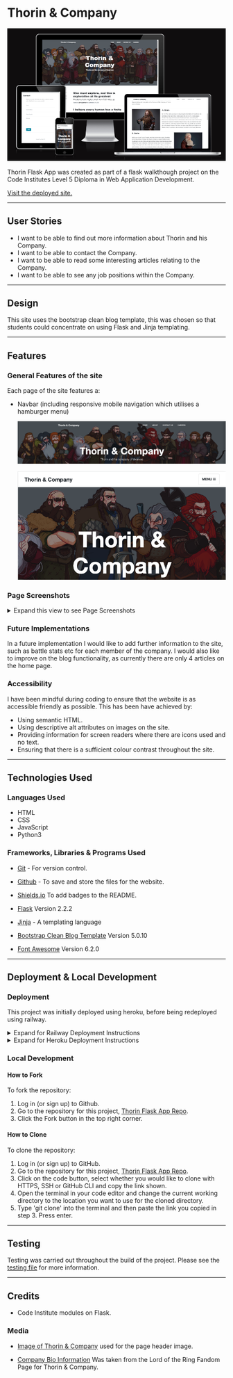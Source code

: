 # Thorin & Company

![Thorin Responsive Site Image](static/doc/Thorin.png)

Thorin Flask App was created as part of a flask walkthough project on the Code Institutes Level 5 Diploma in Web Application Development.

[Visit the deployed site.](https://thorin-legacy-8eb8ef7a277c.herokuapp.com/)

---

## User Stories

* I want to be able to find out more information about Thorin and his Company.
* I want to be able to contact the Company.
* I want to be able to read some interesting articles relating to the Company.
* I want to be able to see any job positions within the Company.

- - -

## Design

This site uses the bootstrap clean blog template, this was chosen so that students could concentrate on using Flask and Jinja templating.
- - -

## Features

### General Features of the site

Each page of the site features a:

* Navbar (including responsive mobile navigation which utilises a hamburger menu)

  ![Navbar image](static/doc/navbar.png)

  ![Mobile Navbar image](static/doc/navbar-mobile.png)

### Page Screenshots

<details>
<summary>Expand this view to see Page Screenshots</summary>

#### Home Page 

![Home Page Screenshot](documentation/home.png)

### About Page

![About Page Screenshot](documentation/about.jpg)

### About Details Page

![About Details Page Screenshot](documentation/about-detail.png)

### Careers Page

![Careers Page Screenshot](documentation/careers.png)

### Contact Page

![Contact Page Screenshot](documentation/contact.png)

### 404 Page

![404 Page Screenshot](documentation/404.png)

</details>

### Future Implementations

In a future implementation I would like to add further information to the site, such as battle stats etc for each member of the company. I would also like to improve on the blog functionality, as currently there are only 4 articles on the home page.

### Accessibility

I have been mindful during coding to ensure that the website is as accessible friendly as possible. This has been have achieved by:

* Using semantic HTML.
* Using descriptive alt attributes on images on the site.
* Providing information for screen readers where there are icons used and no text.
* Ensuring that there is a sufficient colour contrast throughout the site.

- - -

## Technologies Used

### Languages Used

* HTML
* CSS
* JavaScript
* Python3

### Frameworks, Libraries & Programs Used

* [Git](https://git-scm.com/) - For version control.

* [Github](https://github.com/) - To save and store the files for the website.

* [Shields.io](https://shields.io/) To add badges to the README.

* [Flask](https://flask.palletsprojects.com/en/2.1.x/) Version 2.2.2

* [Jinja](https://jinja.palletsprojects.com/en/3.1.x/) - A templating language

* [Bootstrap Clean Blog Template](https://startbootstrap.com/theme/clean-blog) Version 5.0.10

* [Font Awesome](https://fontawesome.com/) Version 6.2.0
- - -

## Deployment & Local Development

### Deployment

This project was initially deployed using heroku, before being redeployed using railway.


<details>
<summary>Expand for Railway Deployment Instructions</summary>
Since completing my diploma and due to Heroku removing their free tier in November 2022, I have migrated the deployment of this site to use railway.app. You can find instructions on how to migrate your app from Heroku to Railway in my [article here](https://www.codu.co/articles/migrating-your-heroku-app-to-railway-vf9p3kid).

Note that you will also need to create a runtime.txt in your environment which contains the version of python you are using. You can find this out by typing python --version in the terminal, and entering the result into the runtime.txt folder like so:

`Python -3.10.5`
</details>

<details>
<summary>Expand for Heroku Deployment Instructions</summary>

The site is deployed using Heroku. To deploy to Heroku:

1. To successfully deploy on Heroku we first need to create some files: a requirements.txt file and a Procfile.

2. The requirements.txt file contains all the applications and dependencies that are required to run the app. To create the requirements.txt file run the following command in the terminal:

    ```bash
    pip3 freeze --local > requirements.txt
    ```

3. The Procfile tells Heroku which files run the app and how to run it. To create the Procfile run the following command in the terminal:

    ```bash
    echo web: python app.py > Procfile
    ```

    NOTE: The Procfile uses a capital P and doesn't have a file extension on the end.

4. If the Procfile has been created correctly it will have the Heroku logo next to it. It is also important to check the Procfile contents, as sometimes on creation a blank line will be added at the end of the file. This can sometimes cause problems when deploying to Heroku, so if the file contains a blank line at the end, delete this and save the file. Make sure to save both these files and then add, commit and push them to GitHub.

5. Login (or sign up) to [Heroku.com](https://www.heroku.com).

6. Click the new button and then click create new app.

7. You will then be asked to give your app a name (these must be unique) and select a region. Once these are completed click create app.

8. You will now need to connect the Heroku app to the GitHub repository for the site. Select GitHub in the deployment section, find the correct repository for the project and then click connect.

9. Once the repository is connected, you will need to provide Heroku some config variables it needs to build the app. Click on the settings tab and then click reveal config vars button. You will now need to add the environment key/value variables that were used in the env.py file:

    | KEY | VALUE |
    | :-- | :-- |
    | IP | 0.0.0.0 |
    | PORT | 5000 |
    | SECRET_KEY| YOUR_SECRET_KEY* |

    *Denotes a value that is specific to your app.

10. You're now ready to click the enable automatic deploys and create button. Heroku will start building the app.

11. Click open app at the top of the screen and the Thorin application should now open in a new tab.
</details>

### Local Development

#### How to Fork

To fork the repository:

1. Log in (or sign up) to Github.
2. Go to the repository for this project, [Thorin Flask App Repo](https://github.com/kera-cudmore/thorin-flask-app).
3. Click the Fork button in the top right corner.

#### How to Clone

To clone the repository:

1. Log in (or sign up) to GitHub.
2. Go to the repository for this project, [Thorin Flask App Repo](https://github.com/kera-cudmore/thorin-flask-app).
3. Click on the code button, select whether you would like to clone with HTTPS, SSH or GitHub CLI and copy the link shown.
4. Open the terminal in your code editor and change the current working directory to the location you want to use for the cloned directory.
5. Type 'git clone' into the terminal and then paste the link you copied in step 3. Press enter.

- - -

## Testing

Testing was carried out throughout the build of the project. Please see the [testing file](TESTING.md) for more information.

- - -

## Credits

* Code Institute modules on Flask.

### Media

* [Image of Thorin & Company](https://images-wixmp-ed30a86b8c4ca887773594c2.wixmp.com/f/fadc668e-5f6a-4648-9d27-e91eb6973da7/d5nay7b-9991c1db-0f4a-4f3f-a95a-0b53947a14f9.png?token=eyJ0eXAiOiJKV1QiLCJhbGciOiJIUzI1NiJ9.eyJzdWIiOiJ1cm46YXBwOjdlMGQxODg5ODIyNjQzNzNhNWYwZDQxNWVhMGQyNmUwIiwiaXNzIjoidXJuOmFwcDo3ZTBkMTg4OTgyMjY0MzczYTVmMGQ0MTVlYTBkMjZlMCIsIm9iaiI6W1t7InBhdGgiOiJcL2ZcL2ZhZGM2NjhlLTVmNmEtNDY0OC05ZDI3LWU5MWViNjk3M2RhN1wvZDVuYXk3Yi05OTkxYzFkYi0wZjRhLTRmM2YtYTk1YS0wYjUzOTQ3YTE0ZjkucG5nIn1dXSwiYXVkIjpbInVybjpzZXJ2aWNlOmZpbGUuZG93bmxvYWQiXX0.eknvKAWOPVaW_j6s7cbG6EKi-TGwolEaaTetCmjNYUA) used for the page header image.

* [Company Bio Information](https://lotr.fandom.com/wiki/Thorin_and_Company) Was taken from the Lord of the Ring Fandom Page for Thorin & Company.
